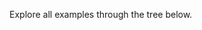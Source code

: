 Explore all examples through the tree below.

<div class="indextree-root" data-src="/examples/index.json"></div>
<script type="module" src="/static/js/indextree.js" defer></script>
